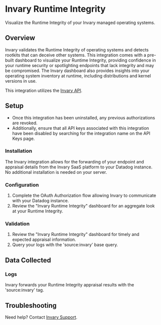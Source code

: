 # Invary Runtime Integrity

Visualize the Runtime Integrity of your Invary managed operating systems.

## Overview

Invary validates the Runtime Integrity of operating systems and detects rootkits that can deceive other systems.  This integration comes with a pre-built dashboard to visualize your Runtime Integrity, providing confidence in your runtime security or spotlighting endpoints that lack integrity and may be compromised.  The Invary dashboard also provides insights into your operating system inventory at runtime, including distributions and kernel versions in use. 


This integration utilizes the [Invary API][1].

## Setup

- Once this integration has been uninstalled, any previous authorizations are revoked. 
- Additionally, ensure that all API keys associated with this integration have been disabled by searching for the integration name on the API Keys page.

### Installation

The Invary integration allows for the forwarding of your endpoint and appraisal details from the Invary SaaS platform to your Datadog instance. No additional installation is needed on your server.

### Configuration

1. Complete the OAuth Authorization flow allowing Invary to communicate with your Datadog instance.
2. Review the "Invary Runtime Integrity" dashboard for an aggregate look at your Runtime Integrity.

### Validation

1. Review the "Invary Runtime Integrity" dashboard for timely and expected appraisal information.
2. Query your logs with the 'source:invary' base query.

## Data Collected

### Logs

Invary forwards your Runtime Integrity appraisal results with the 'source:invary' tag. 

## Troubleshooting

Need help? Contact [Invary Support][2].

[1]: https://developers.invary.com/
[2]: mailto:support@invary.com
[3]: https://app.datadoghq.com/organization-settings/api-keys

